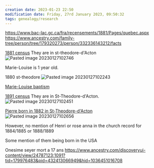 ```yaml
---
creation date: 2023-01-23 22:50
modification date: Friday, 27rd January 2023, 09:50:32
tags: genealogy/research
---
```


https://www.bac-lac.gc.ca/fra/recensements/1881/Pages/quebec.aspx
https://www.ancestry.com/family-tree/person/tree/179320273/person/332336143212/facts

[1881 census](https://www.ancestry.com/imageviewer/collections/1577/images/31229_C_13200-00665?pId=1417277)
They are in st-theodore-d'Acton
![Pasted image 20230127102746](Pasted%20image%2020230127102746.png)

Marie-Louise is 1 year old.

1880 st-theodore
![Pasted image 20230127102243](Pasted%20image%2020230127102243.png)

[Marie-Louise baptism](https://www.ancestry.com/imageviewer/collections/1091/images/d13p_04070334?pId=4459636)


[1891 census](https://www.ancestry.com/imageviewer/collections/1274/images/30953_148187-00618?pId=3224374)
They are in St-Theodore-d'Acton.
![Pasted image 20230127102451](Pasted%20image%2020230127102451.png)

[Pierre born in 1882 in St-Theodore-d'Acton](https://www.ancestry.com/imageviewer/collections/1091/images/d13p_04070381?pId=4459636)
![Pasted image 20230127102656](Pasted%20image%2020230127102656.png)

However, no mention of Henri or rose anna in the church record for 1884/1885 or 1888/1889

Some mention of them being born in the USA

Onesime seyer mort a 17 ans
https://www.ancestry.com/discoveryui-content/view/24787123:1091?tid=179976483&pid=432413066949&hid=1036451016708